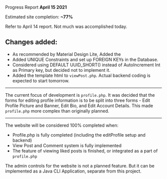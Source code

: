 Progress Report __April 15 2021__

Estimated site completion: **~77%**

Refer to April 14 report. Not much was accomplished today.

## Changes added:

* As recommended by Material Design Lite, Added the <dialog> polyfill for old browsers.
* Added UNIQUE Constraints and set up FOREIGN KEYs in the Database.
 * Considered using DEFAULT UUID_SHORT() instead of AutoIncrement Int as Primary key, but decided not to implement it.
* Added the template html to `viewPost.php`. Actual backend coding is expected to start tomorrow.

---
The current focus of development is `profile.php`. It was decided that the forms for editing
profile information is to be split into three forms - Edit Profile Picture and Banner,
Edit Bio, and Edit Account Details. This made `profile.php` more complex than originally planned.

---

The website will be considered 100% completed when:

* Profile.php is fully completed (including the editProfile setup and backend)
* View Post and Comment system is fully implemented
* The feature of viewing liked posts is finished, or integrated as a part of `profile.php`

The admin controls for the website is not a planned feature.
But it can be implemented as a Java CLI Application, separate from this project.

